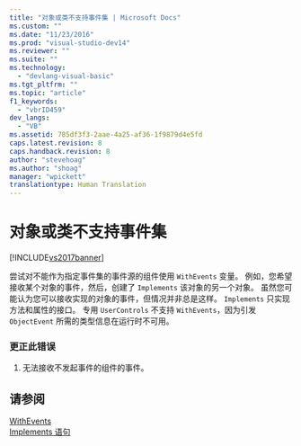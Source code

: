 ```yaml
---
title: "对象或类不支持事件集 | Microsoft Docs"
ms.custom: ""
ms.date: "11/23/2016"
ms.prod: "visual-studio-dev14"
ms.reviewer: ""
ms.suite: ""
ms.technology: 
  - "devlang-visual-basic"
ms.tgt_pltfrm: ""
ms.topic: "article"
f1_keywords: 
  - "vbrID459"
dev_langs: 
  - "VB"
ms.assetid: 785df3f3-2aae-4a25-af36-1f9879d4e5fd
caps.latest.revision: 8
caps.handback.revision: 8
author: "stevehoag"
ms.author: "shoag"
manager: "wpickett"
translationtype: Human Translation
---
```

# 对象或类不支持事件集
[!INCLUDE[vs2017banner](../../../csharp/includes/vs2017banner.md)]

尝试对不能作为指定事件集的事件源的组件使用 `WithEvents` 变量。  例如，您希望接收某个对象的事件，然后，创建了 `Implements` 该对象的另一个对象。  虽然您可能认为您可以接收实现的对象的事件，但情况并非总是这样。  `Implements` 只实现方法和属性的接口。  专用 `UserControls` 不支持 `WithEvents`，因为引发 `ObjectEvent` 所需的类型信息在运行时不可用。  
  
### 更正此错误  
  
1.  无法接收不发起事件的组件的事件。  
  
## 请参阅  
 [WithEvents](../../../visual-basic/language-reference/modifiers/withevents.md)   
 [Implements 语句](../../../visual-basic/language-reference/statements/implements-statement.md)